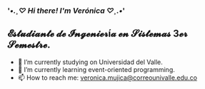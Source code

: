 ### **'*•.¸♡ Hi there! I'm Verónica ♡¸.•*'**

## 𝓔𝓼𝓽𝓾𝓭𝓲𝓪𝓷𝓽𝓮 𝓭𝓮 𝓘𝓷𝓰𝓮𝓷𝓲𝓮𝓻í𝓪 𝓮𝓷 𝓢𝓲𝓼𝓽𝓮𝓶𝓪𝓼 3𝓮𝓻 𝓢𝓮𝓶𝓮𝓼𝓽𝓻𝓮.

- 🎀 I’m currently studying on Universidad del Valle. 
- 🌱 I’m currently learning event-oriented programming.
- 📫 How to reach me: veronica.mujica@correounivalle.edu.co


<!--
**VeronicaMujica/VeronicaMujica** is a ✨ _special_ ✨ repository because its `README.md` (this file) appears on your GitHub profile.

Here are some ideas to get you started:

- 🔭 I’m currently working on ...
- 🌱 I’m currently learning ...
- 👯 I’m looking to collaborate on ...
- 🤔 I’m looking for help with ...
- 💬 Ask me about ...
- 📫 How to reach me: ...
- 😄 Pronouns: ...
- ⚡ Fun fact: ...
-->
